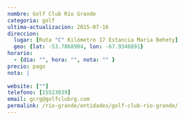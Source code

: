 ```yaml
---
nombre: Golf Club Río Grande
categoria: golf
ultima-actualizacion: 2015-07-16
direccion: 
  lugar: [Ruta "C" Kilómetro 17 Estancia Maria Behety]
  geo: {lat: -53.7868904, lon: -67.9346891}
horario: 
  - {dia: "", hora: "", nota: "" }
precio: pago
nota: | 
  
website: [""]
telefono: [15523039]
email: gcrg@golfclubrg.com
permalink: /rio-grande/entidades/golf-club-rio-grande/
---
```


